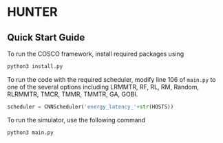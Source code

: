# HUNTER


## Quick Start Guide
To run the COSCO framework, install required packages using
```bash
python3 install.py
```
To run the code with the required scheduler, modify line 106 of `main.py` to one of the several options including LRMMTR, RF, RL, RM, Random, RLRMMTR, TMCR, TMMR, TMMTR, GA, GOBI.
```python
scheduler = CNNScheduler('energy_latency_'+str(HOSTS))
```

To run the simulator, use the following command
```bash
python3 main.py
```

